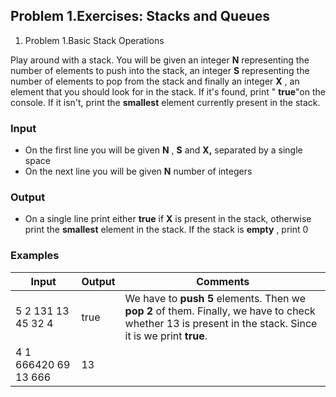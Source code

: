 ﻿## Problem 1.Exercises: Stacks and Queues

1. Problem 1.Basic Stack Operations

Play around with a stack. You will be given an integer **N** representing the number of elements to push into the stack, an integer **S** representing the number of elements to pop from the stack and finally an integer **X** , an element that you should look for in the stack. If it&#39;s found, print &quot; **true**&quot;on the console. If it isn&#39;t, print the **smallest** element currently present in the stack.

### Input

- On the first line you will be given **N** , **S** and **X,** separated by a single space
- On the next line you will be given **N** number of integers

### Output

- On a single line print either **true** if **X** is present in the stack, otherwise print the **smallest** element in the stack. If the stack is **empty** , print 0

### Examples

| **Input** | **Output** | **Comments** |
| --- | --- | --- |
| 5 2 131 13 45 32 4 | true | We have to **push 5** elements. Then we **pop 2** of them. Finally, we have to check whether 13 is present in the stack. Since it is we print **true**. |
| 4 1 666420 69 13 666 | 13 |   |

